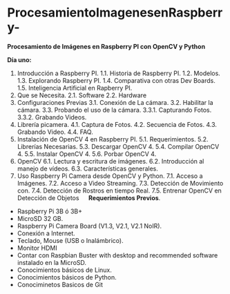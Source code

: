 # ProcesamientoImagenesenRaspberry-
**Procesamiento de Imágenes en Raspberry PI con OpenCV y Python**

**Día uno:**
1. Introducción a Raspberry PI.
      1.1.	Historia de Raspberry PI.
      1.2.	Modelos.
      1.3.	Explorando Raspberry PI.
      1.4.	Comparativa con otras Dev Boards.
      1.5.	Inteligencia Artificial en Rapberry PI.
2.	Que se Necesita.
      2.1.	Software
      2.2.	Hardware
3.	Configuraciones Previas
      3.1.	Conexión de La cámara.
      3.2.	Habilitar la cámara.
      3.3.	Probando el uso de la cámara.
        3.3.1.	Capturando Fotos.
        3.3.2.	Grabando Videos.
 4.	Librería picamera.
      4.1.	Captura de Fotos.
      4.2.	Secuencia de Fotos.
      4.3.	Grabando Video.
      4.4.	FAQ.
  5. Instalación de OpenCV 4 en Raspberry PI.
      5.1.	Requerimientos.
      5.2.	Librerías Necesarias.
      5.3.	Descargar OpenCV 4.
      5.4.	Compilar OpenCV 4.
      5.5.	Instalar OpenCV 4.
      5.6.	Porbar OpenCV 4.
6. OpenCV
      6.1.	Lectura y escritura de imágenes.
      6.2.	Introducción al manejo de vídeos.
      6.3.	Características generales.
6. Uso Raspberry Pi Camera desde OpenCV y Python.
      7.1.	Acceso a Imágenes.
      7.2.	Acceso a Video Streaming.
      7.3.	Detección de Movimiento con.
      7.4.	Detección de Rostros en tiempo Real.
      7.5.	Entrenar OpenCV en Detección de Objetos
 
**Requerimientos Previos**.
- Raspberry Pi 3B ó 3B+ 
- MicroSD 32 GB.
- Raspberry Pi Camera Board (V1.3, V2.1, V2.1 NoIR).
- Conexión a Internet.
- Teclado, Mouse (USB o Inalámbrico).
- Monitor HDMI
- Contar con Raspbian Buster with desktop and recommended software instalado en la MicroSD.
- Conocimientos básicos de Linux.
- Conocimientos básicos de Python.
- Conociminetos Basicos de Git
